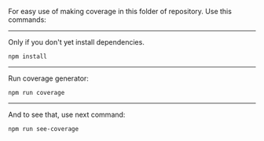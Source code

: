 For easy use of making coverage in this folder of repository. Use this commands:

---

Only if you don't yet install dependencies.

`npm install`

---

Run coverage generator:

`npm run coverage`

---

And to see that, use next command:

`npm run see-coverage`